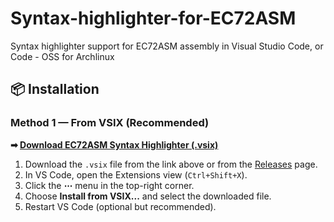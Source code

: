 # Syntax-highlighter-for-EC72ASM
Syntax highlighter support for EC72ASM assembly in Visual Studio Code, or  Code - OSS for Archlinux


## 📦 Installation

### Method 1 — From VSIX (Recommended)
**➡ [Download EC72ASM Syntax Highlighter (.vsix)](https://github.com/Gandalf2004/Syntax-highlighter-for-EC72ASM/ec72asm-syntax/releases/latest/download/ec72asm-syntax-0.0.1.vsix)**

1. Download the `.vsix` file from the link above or from the [Releases](https://github.com/Gandalf2004/Syntax-highlighter-for-EC72ASM/tree/main/ec72asm-syntax/releases/latest/download) page.
2. In VS Code, open the Extensions view (`Ctrl+Shift+X`).
3. Click the **⋯** menu in the top-right corner.
4. Choose **Install from VSIX...** and select the downloaded file.
5. Restart VS Code (optional but recommended).
